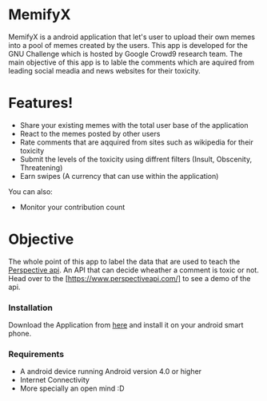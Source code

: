 # MemifyX

MemifyX is a android application that let's user to upload their own memes into a pool of memes created by the users. This app is developed for the GNU Challenge which is hosted by Google Crowd9 research team. The main objective of this app is to lable the comments which are aquired from leading social meadia and news websites for their toxicity. 
  
# Features!
  - Share your existing memes with the total user base of the application
  - React to the memes posted by other users
  - Rate comments that are aqquired from sites such as wikipedia for their toxicity
  - Submit the levels of the toxicity using diffrent filters (Insult, Obscenity, Threatening)
  - Earn swipes (A currency that can use within the application)


You can also:
  - Monitor your contribution count 

# Objective
The whole point of this app to label the data that are used to teach the [Perspective api](https://www.perspectiveapi.com/). An API that can decide wheather a comment is toxic or not. Head over to the [https://www.perspectiveapi.com/] to see a demo of the api. 

### Installation

Download the Application from [here](https://nodejs.org/) and install it on your android smart phone.

### Requirements
   - A android device running Android version 4.0 or higher
   - Internet Connectivity
   - More specially an open mind :D 
